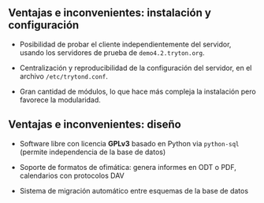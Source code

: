 ## Ventajas e inconvenientes: instalación y configuración

 * Posibilidad de probar el cliente independientemente del
   servidor, usando los servidores de prueba de `demo4.2.tryton.org`.
   
 * Centralización y reproducibilidad de la configuración del servidor,
   en el archivo `/etc/trytond.conf`.
   
 * Gran cantidad de módulos, lo que hace más compleja la instalación pero favorece
   la modularidad.
   
## Ventajas e inconvenientes: diseño

  * Software libre con licencia **GPLv3** basado en Python via `python-sql` (permite independencia de la base de datos)
  
  * Soporte de formatos de ofimática: genera informes en ODT o PDF, calendarios con protocolos DAV
  
  * Sistema de migración automático entre esquemas de la base de datos
  
